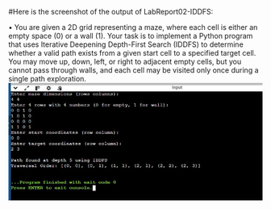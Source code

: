 #Here is the screenshot of the output of LabReport02-IDDFS:

• You are given a 2D grid representing a maze, where each cell is either an empty space (0) or a wall (1). Your task is to implement a Python program that uses Iterative Deepening Depth-First Search (IDDFS) to determine whether a valid path exists from a given start cell to a specified target cell. You may move up, down, left, or right to adjacent empty cells, but you cannot pass through walls, and each cell may be visited only once during a single path exploration.
![image_alt](https://github.com/ZakariaHossainCSE/Artificial-Intelligence-Lab/blob/698af05445669210eb827fa50872628c706faaf8/LabReport02-IDDFS/AI%20report2.JPG)
